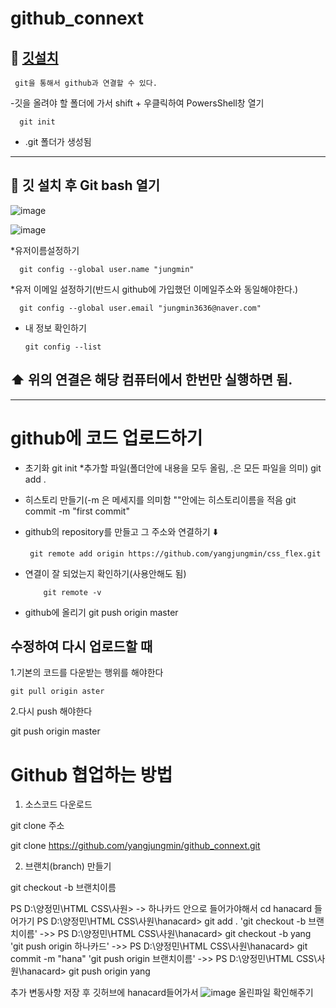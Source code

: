 # github_connext

## 🎠 [깃설치](https://git-scm.com/download/win)

     git을 통해서 github과 연결할 수 있다.      

   -깃을 올려야 할 폴더에 가서 shift + 우클릭하여 PowersShell창 열기
      
      git init 
      
      
   - .git 폴더가 생성됨   
---------------------------------

## 🎠 깃 설치 후 Git bash 열기

![image](https://user-images.githubusercontent.com/129017040/235417950-20f3d515-2abc-4341-80ea-299a9318a3ec.png)

![image](https://user-images.githubusercontent.com/129017040/235418343-beb6fb8d-9ec2-4d21-9d27-b9a586885fdb.png)

*유저이름설정하기

      git config --global user.name "jungmin"
      
*유저 이메일 설정하기(반드시 github에 가입했던 이메일주소와 동일해야한다.)

      git config --global user.email "jungmin3636@naver.com"
      
* 내 정보 확인하기

      git config --list 
      
      
## ⬆️ 위의 연결은 해당 컴퓨터에서 한번만 실행하면 됨.
---------------------------------------------------------

# github에 코드 업로드하기 

   * 초기화
       git init
   *추가할 파일(폴더안에 내용을 모두 올림, .은 모든 파일을 의미)
      git add .
   * 히스토리 만들기(-m 은 메세지를 의미함 ""안에는 히스토리이름을 적음
      git commit  -m "first commit"
      
   * github의 repository를 만들고 그 주소와 연결하기 ⬇️
   
   
          git remote add origin https://github.com/yangjungmin/css_flex.git   
          
   * 연결이 잘 되었는지 확인하기(사용안해도 됨)

             git remote -v      
             
   * github에 올리기
            git push origin master
            
## 수정하여 다시 업로드할 때

1.기본의 코드를 다운받는 행위를 해야한다

    git pull origin aster
    
2.다시 push 해야한다

   git push origin master
   
   
# Github 협업하는 방법
1. 소스코드 다운로드

git clone 주소

git clone https://github.com/yangjungmin/github_connext.git


2. 브랜치(branch) 만들기

git checkout -b 브랜치이름

PS D:\양정민\HTML CSS\사원> -> 하나카드 안으로 들어가야해서 cd hanacard 들어가기
PS D:\양정민\HTML CSS\사원\hanacard> git add .
'git checkout -b 브랜치이름' ->>  PS D:\양정민\HTML CSS\사원\hanacard> git checkout -b yang
'git push origin 하나카드' ->> PS D:\양정민\HTML CSS\사원\hanacard> git commit -m "hana"
'git push origin 브랜치이름' ->> PS D:\양정민\HTML CSS\사원\hanacard> git push origin yang

추가 변동사항 저장 후 깃허브에 hanacard들어가서 
![image](https://github.com/yangjungmin/github_connext/assets/129017040/edd54228-c485-4562-b6f8-a831d824d155)
올린파일 확인해주기


       


